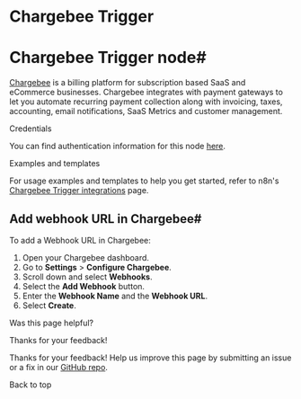 # Chargebee Trigger

[ ](https://github.com/n8n-io/n8n-docs/edit/main/docs/integrations/builtin/trigger-nodes/n8n-nodes-base.chargebeetrigger.md "Edit this page")

# Chargebee Trigger node#

[Chargebee](https://www.chargebee.com/) is a billing platform for subscription based SaaS and eCommerce businesses. Chargebee integrates with payment gateways to let you automate recurring payment collection along with invoicing, taxes, accounting, email notifications, SaaS Metrics and customer management.

Credentials

You can find authentication information for this node [here](../../credentials/chargebee/).

Examples and templates

For usage examples and templates to help you get started, refer to n8n's [Chargebee Trigger integrations](https://n8n.io/integrations/chargebee-trigger/) page.

## Add webhook URL in Chargebee#

To add a Webhook URL in Chargebee:

  1. Open your Chargebee dashboard.
  2. Go to **Settings** > **Configure Chargebee**.
  3. Scroll down and select **Webhooks**.
  4. Select the **Add Webhook** button.
  5. Enter the **Webhook Name** and the **Webhook URL**.
  6. Select **Create**.

Was this page helpful? 

Thanks for your feedback! 

Thanks for your feedback! Help us improve this page by submitting an issue or a fix in our [GitHub repo](https://github.com/n8n-io/n8n-docs). 

Back to top 
